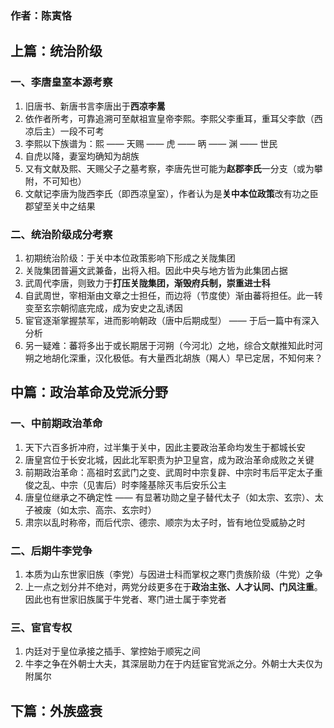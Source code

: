 
### 作者：陈寅恪

## 上篇：统治阶级

### 一、李唐皇室本源考察

1. 旧唐书、新唐书言李唐出于**西凉李暠**
2. 依作者所考，可靠追溯可至献祖宣皇帝李熙。李熙父李重耳，重耳父李歆（西凉后主）一段不可考
3. 李熙以下族谱为：熙 —— 天赐 —— 虎 —— 昞 —— 渊 —— 世民
4. 自虎以降，妻室均确知为胡族
5. 又有文献及熙、天赐父子之墓考察，李唐先世可能为**赵郡李氏**一分支（或为攀附，不可知也）
6. 文献记李唐为陇西李氏（即西凉皇室），作者认为是**关中本位政策**改有功之臣郡望至关中之结果

### 二、统治阶级成分考察

1. 初期统治阶级：于关中本位政策影响下形成之关陇集团
2. 关陇集团普遍文武兼备，出将入相。因此中央与地方皆为此集团占据
3. 武周代李唐，则致力于**打压关陇集团，渐毁府兵制，崇重进士科**
4. 自武周世，宰相渐由文章之士担任，而边将（节度使）渐由蕃将担任。此一转变至玄宗朝彻底完成，成为安史之乱诱因
5. 宦官逐渐掌握禁军，进而影响朝政（唐中后期成型） —— 于后一篇中有深入分析
6. 另一疑难：蕃将多出于或长期居于河朔（今河北）之地，综合文献推知此时河朔之地胡化深重，汉化极低。有大量西北胡族（羯人）早已定居，不知何来？


## 中篇：政治革命及党派分野

### 一、中前期政治革命

1. 天下六百多折冲府，过半集于关中，因此主要政治革命均发生于都城长安
2. 唐皇宫位于长安北城，因此北军职责为护卫皇宫，成为政治革命成败之关键
3. 前期政治革命：高祖时玄武门之变、武周时中宗复辟、中宗时韦后平定太子重俊之乱、中宗（见害后）时李隆基除灭韦后安乐公主
4. 唐皇位继承之不确定性 —— 有显著功勋之皇子替代太子（如太宗、玄宗）、太子被废（如太宗、高宗、玄宗时）
5. 肃宗以乱时称帝，而后代宗、德宗、顺宗为太子时，皆有地位受威胁之时


### 二、后期牛李党争

1. 本质为山东世家旧族（李党）与因进士科而掌权之寒门贵族阶级（牛党）之争
2. 上一点之划分并不绝对，两党分歧更多在于**政治主张、人才认同、门风注重**。因此也有世家旧族属于牛党者、寒门进士属于李党者


### 三、宦官专权

1. 内廷对于皇位承接之插手、掌控始于顺宪之间
2. 牛李之争在外朝士大夫，其深层助力在于内廷宦官党派之分。外朝士大夫仅为附属尔


## 下篇：外族盛衰




